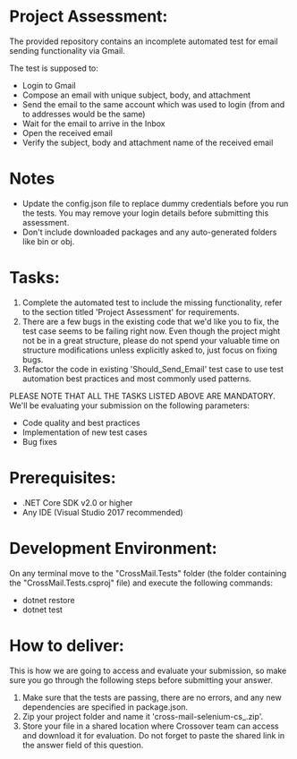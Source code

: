 # Project Assessment:
The provided repository contains an incomplete automated test for email sending functionality via Gmail.

The test is supposed to:
- Login to Gmail
- Compose an email with unique subject, body, and attachment
- Send the email to the same account which was used to login (from and to addresses would be the same)
- Wait for the email to arrive in the Inbox
- Open the received email
- Verify the subject, body and attachment name of the received email

# Notes
- Update the config.json file to replace dummy credentials before you run the tests. You may remove your login details before submitting this assessment.
- Don't include downloaded packages and any auto-generated folders like bin or obj.

# Tasks:
1. Complete the automated test to include the missing functionality, refer to the section titled 'Project Assessment' for requirements.
2. There are a few bugs in the existing code that we'd like you to fix, the test case seems to be failing right now. Even though the project might not be in a great structure, please do not spend your valuable time on structure modifications unless explicitly asked to, just focus on fixing bugs.
3. Refactor the code in existing 'Should_Send_Email' test case to use test automation best practices and most commonly used patterns.

PLEASE NOTE THAT ALL THE TASKS LISTED ABOVE ARE MANDATORY. We'll be evaluating your submission on the following parameters:
- Code quality and best practices
- Implementation of new test cases
- Bug fixes

# Prerequisites:
- .NET Core SDK v2.0 or higher
- Any IDE (Visual Studio 2017 recommended)

# Development Environment:
On any terminal move to the "CrossMail.Tests" folder (the folder containing the "CrossMail.Tests.csproj" file) and execute the following commands:
- dotnet restore
- dotnet test

# How to deliver:
This is how we are going to access and evaluate your submission, so make sure you go through the following steps before submitting your answer.

1. Make sure that the tests are passing, there are no errors, and any new dependencies are specified in package.json.
2. Zip your project folder and name it 'cross-mail-selenium-cs_<YourNameHere>.zip'.
3. Store your file in a shared location where Crossover team can access and download it for evaluation. Do not forget to paste the shared link in the answer field of this question.